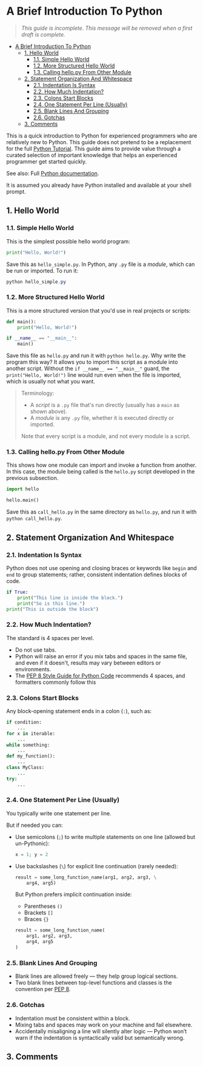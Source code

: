 # A Brief Introduction To Python

> _This guide is incomplete.  This message will be removed when a first draft is complete._

<!--BEGIN_TOC-->
- [A Brief Introduction To Python](#a-brief-introduction-to-python)
  - [1. Hello World](#1-hello-world)
    - [1.1. Simple Hello World](#11-simple-hello-world)
    - [1.2. More Structured Hello World](#12-more-structured-hello-world)
    - [1.3. Calling hello.py From Other Module](#13-calling-hellopy-from-other-module)
  - [2. Statement Organization And Whitespace](#2-statement-organization-and-whitespace)
    - [2.1. Indentation Is Syntax](#21-indentation-is-syntax)
    - [2.2. How Much Indentation?](#22-how-much-indentation)
    - [2.3. Colons Start Blocks](#23-colons-start-blocks)
    - [2.4. One Statement Per Line (Usually)](#24-one-statement-per-line-usually)
    - [2.5. Blank Lines And Grouping](#25-blank-lines-and-grouping)
    - [2.6. Gotchas](#26-gotchas)
  - [3. Comments](#3-comments)
<!--END_TOC-->

This is a quick introduction to Python for experienced programmers who are relatively new to Python.  This guide does not pretend to be a replacement for the full [Python Tutorial](https://docs.python.org/3/tutorial/index.html).  This guide aims to provide value through a curated selection of important knowledge that helps an experienced programmer get started quickly.

See also:  Full [Python documentation](https://docs.python.org).

It is assumed you already have Python installed and available at your shell prompt.

## 1. Hello World

### 1.1. Simple Hello World

This is the simplest possible hello world program:

```python
print("Hello, World!")
```

Save this as `hello_simple.py`.  In Python, any `.py` file is a _module_, which can be run or imported.  To run it:

```PowerShell
python hello_simple.py
```

### 1.2. More Structured Hello World

This is a more structured version that you'd use in real projects or scripts:

```python
def main():
    print("Hello, World!")

if __name__ == "__main__":
    main()
```

Save this file as `hello.py` and run it with `python hello.py`.  Why write the program this way?  It allows you to import this script as a module into another script.  Without the `if __name__ == "__main__"` guard, the `print("Hello, World!")` line would run even when the file is imported, which is usually not what you want.

> Terminology:
>
> - A _script_ is a `.py` file that's run directly (usually has a `main` as shown above).
> - A _module_ is any `.py` file, whether it is executed directly or imported.
>
> Note that every script is a module, and not every module is a script.

### 1.3. Calling hello.py From Other Module

This shows how one module can import and invoke a function from another.  In this case, the module being called is the `hello.py` script developed in the previous subsection.

```python
import hello

hello.main()
```

Save this as `call_hello.py` in the same directory as `hello.py`, and run it with `python call_hello.py`.

## 2. Statement Organization And Whitespace

### 2.1. Indentation Is Syntax

Python does not use opening and closing braces or keywords like `begin` and `end` to group statements; rather, consistent indentation defines blocks of code.

```python
if True:
    print("This line is inside the block.")
    print("So is this line.")
print("This is outside the block")

```

### 2.2. How Much Indentation?

The standard is 4 spaces per level.

- Do not use tabs.
- Python will raise an error if you mix tabs and spaces in the same file, and even if it doesn't, results may vary between editors or environments.
- The [PEP 8 Style Guide for Python Code](https://peps.python.org/pep-0008/) recommends 4 spaces, and formatters commonly follow this

### 2.3. Colons Start Blocks

Any block-opening statement ends in a colon (`:`), such as:

```python
if condition:
    ...
for x in iterable:
    ...
while something:
    ...
def my_function():
    ...
class MyClass:
    ...
try:
    ...
```

### 2.4. One Statement Per Line (Usually)

You typically write one statement per line.

But if needed you can:

- Use semicolons (`;`) to write multiple statements on one line (allowed but un-Pythonic):

  ```python
  x = 1; y = 2
  ```

- Use backslashes (`\`) for explicit line continuation (rarely needed):

  ```python
  result = some_long_function_name(arg1, arg2, arg3, \
      arg4, arg5)
  ```

  But Python prefers implicit continuation inside:

  - Parentheses `()`
  - Brackets `[]`
  - Braces `{}`

  ```python
  result = some_long_function_name(
      arg1, arg2, arg3,
      arg4, arg5 
  )
  ```

### 2.5. Blank Lines And Grouping

- Blank lines are allowed freely &mdash; they help group logical sections.
- Two blank lines between top-level functions and classes is the convention per [PEP 8](https://peps.python.org/pep-0008/).

### 2.6. Gotchas

- Indentation must be consistent within a block.
- Mixing tabs and spaces may work on your machine and fail elsewhere.
- Accidentally misaligning a line will silently alter logic &mdash; Python won’t warn if the indentation is syntactically valid but semantically wrong.

## 3. Comments
